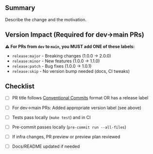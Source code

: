 ## Summary

Describe the change and the motivation.

## Version Impact (Required for dev→main PRs)

**⚠️ For PRs from `dev` to `main`, you MUST add ONE of these labels:**
- `release:major` - Breaking changes (1.0.0 → 2.0.0)
- `release:minor` - New features (1.0.0 → 1.1.0)
- `release:patch` - Bug fixes (1.0.0 → 1.0.1)
- `release:skip` - No version bump needed (docs, CI tweaks)

## Checklist

- [ ] PR title follows [Conventional Commits](https://www.conventionalcommits.org/) format OR has a release label
- [ ] For dev→main PRs: Added appropriate version label (see above)
- [ ] Tests pass locally (`make test`) and in CI
- [ ] Pre-commit passes locally (`pre-commit run --all-files`)
- [ ] If infra changes, PR preview or preview plan reviewed
- [ ] Docs/README updated if needed

